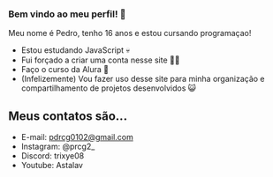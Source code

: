 ### Bem vindo ao meu perfil! 💛

Meu nome é Pedro, tenho 16 anos e estou cursando programaçao!

- Estou estudando JavaScript 💀
- Fui forçado a criar uma conta nesse site 🧏‍♂️
- Faço o curso da Alura :rainbow:
- (Infelizemente) Vou fazer uso desse site para minha organização e compartilhamento de projetos desenvolvidos 😺

## Meus contatos são...

- E-mail: pdrcg0102@gmail.com
- Instagram: @prcg2_
- Discord: trixye08
- Youtube: Astalav

